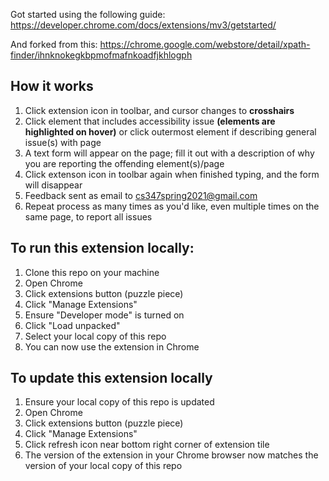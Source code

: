 Got started using the following guide:
https://developer.chrome.com/docs/extensions/mv3/getstarted/

And forked from this:
https://chrome.google.com/webstore/detail/xpath-finder/ihnknokegkbpmofmafnkoadfjkhlogph

## How it works
1. Click extension icon in toolbar, and cursor changes to **crosshairs**
2. Click element that includes accessibility issue **(elements are highlighted on hover)** or click outermost element if describing general issue(s) with page
3. A text form will appear on the page; fill it out with a description of why you are reporting the offending element(s)/page
4. Click extenson icon in toolbar again when finished typing, and the form will disappear
5. Feedback sent as email to cs347spring2021@gmail.com
6. Repeat process as many times as you'd like, even multiple times on the same page, to report all issues

## To run this extension locally:
1. Clone this repo on your machine
2. Open Chrome
3. Click extensions button (puzzle piece)
4. Click "Manage Extensions"
5. Ensure "Developer mode" is turned on
6. Click "Load unpacked"
7. Select your local copy of this repo
8. You can now use the extension in Chrome

## To update this extension locally
1. Ensure your local copy of this repo is updated
2. Open Chrome
3. Click extensions button (puzzle piece)
4. Click "Manage Extensions"
5. Click refresh icon near bottom right corner of extension tile
6. The version of the extension in your Chrome browser now matches the version of your local copy of this repo
